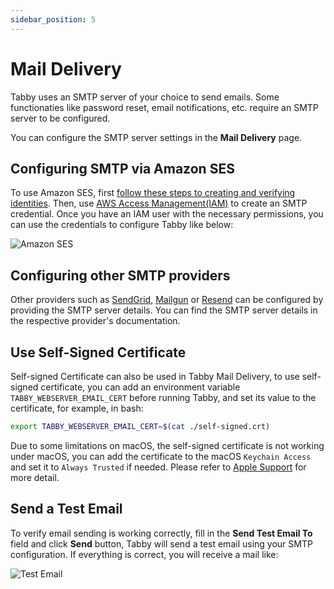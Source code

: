 ```yaml
---
sidebar_position: 5
---
```


# Mail Delivery

Tabby uses an SMTP server of your choice to send emails. Some functionaties like password reset, email notifications, etc. require an SMTP server to be configured.

You can configure the SMTP server settings in the **Mail Delivery** page.

 ## Configuring SMTP via Amazon SES

 To use Amazon SES, first [follow these steps to creating and verifying identities](https://docs.aws.amazon.com/ses/latest/dg/creating-identities.html).
 Then, use [AWS Access Management(IAM)](https://aws.amazon.com/iam/) to create an SMTP credential.
 Once you have an IAM user with the necessary permissions, you can use the credentials to configure Tabby like below:

 ![Amazon SES](./ses.png)

## Configuring other SMTP providers

Other providers such as [SendGrid](https://sendgrid.com/), [Mailgun](https://www.mailgun.com/) or [Resend](https://resend.com) can be configured by providing the SMTP server details. You can find the SMTP server details in the respective provider's documentation.

## Use Self-Signed Certificate

Self-signed Certificate can also be used in Tabby Mail Delivery,
to use self-signed certificate, you can add an environment variable `TABBY_WEBSERVER_EMAIL_CERT`
before running Tabby, and set its value to the certificate, for example, in bash:

```bash
export TABBY_WEBSERVER_EMAIL_CERT=$(cat ./self-signed.crt)
```

Due to some limitations on macOS, the self-signed certificate is not working under macOS,
you can add the certificate to the macOS `Keychain Access` and set it to `Always Trusted` if needed.
Please refer to [Apple Support](https://support.apple.com/en-hk/guide/keychain-access/kyca11871/mac)
for more detail.


## Send a Test Email

To verify email sending is working correctly, fill in the **Send Test Email To** field and click **Send** button, Tabby will send a test email using your SMTP configuration. If everything is correct, you will receive a mail like:

![Test Email](./test-email.png)
